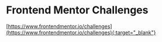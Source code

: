 # Frontend Mentor Challenges

[https://www.frontendmentor.io/challenges](https://www.frontendmentor.io/challenges){:target="_blank"}
